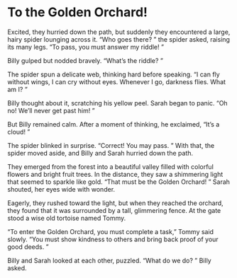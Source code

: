 # To the Golden Orchard!
Excited, they hurried down the path, but suddenly they encountered a large, hairy spider lounging across it. “Who goes there? ” the spider asked, raising its many legs. “To pass, you must answer my riddle! ”

Billy gulped but nodded bravely. “What’s the riddle? ”

The spider spun a delicate web, thinking hard before speaking. “I can fly without wings, I can cry without eyes. Whenever I go, darkness flies. What am I? ”

Billy thought about it, scratching his yellow peel. Sarah began to panic. “Oh no! We’ll never get past him! ”

But Billy remained calm. After a moment of thinking, he exclaimed, “It’s a cloud! ”

The spider blinked in surprise. “Correct! You may pass. ” With that, the spider moved aside, and Billy and Sarah hurried down the path. 

They emerged from the forest into a beautiful valley filled with colorful flowers and bright fruit trees. In the distance, they saw a shimmering light that seemed to sparkle like gold. “That must be the Golden Orchard! ” Sarah shouted, her eyes wide with wonder. 

Eagerly, they rushed toward the light, but when they reached the orchard, they found that it was surrounded by a tall, glimmering fence. At the gate stood a wise old tortoise named Tommy. 

“To enter the Golden Orchard, you must complete a task,” Tommy said slowly. “You must show kindness to others and bring back proof of your good deeds. ”

Billy and Sarah looked at each other, puzzled. “What do we do? ” Billy asked. 

